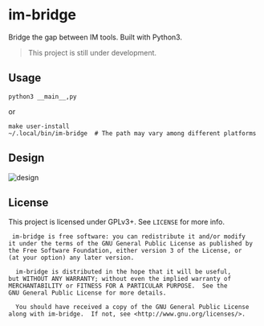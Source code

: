 # im-bridge
Bridge the gap between IM tools. Built with Python3.

> This project is still under development.

## Usage
```
python3 __main__,py
```

or 

```
make user-install
~/.local/bin/im-bridge  # The path may vary among different platforms
```

## Design
![design](https://cloud.githubusercontent.com/assets/8121231/17049545/78428b02-5020-11e6-9c54-85bceb452405.png)

## License
This project is licensed under GPLv3+. See `LICENSE` for more info.

     im-bridge is free software: you can redistribute it and/or modify
    it under the terms of the GNU General Public License as published by
    the Free Software Foundation, either version 3 of the License, or
    (at your option) any later version.

      im-bridge is distributed in the hope that it will be useful,
    but WITHOUT ANY WARRANTY; without even the implied warranty of
    MERCHANTABILITY or FITNESS FOR A PARTICULAR PURPOSE.  See the
    GNU General Public License for more details.

      You should have received a copy of the GNU General Public License
    along with im-bridge.  If not, see <http://www.gnu.org/licenses/>.